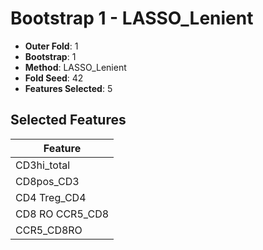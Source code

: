# Bootstrap 1 - LASSO_Lenient

- **Outer Fold**: 1
- **Bootstrap**: 1
- **Method**: LASSO_Lenient
- **Fold Seed**: 42
- **Features Selected**: 5

## Selected Features

| Feature |
|---------|
| CD3hi_total |
| CD8pos_CD3 |
| CD4 Treg_CD4 |
| CD8 RO CCR5_CD8 |
| CCR5_CD8RO |
